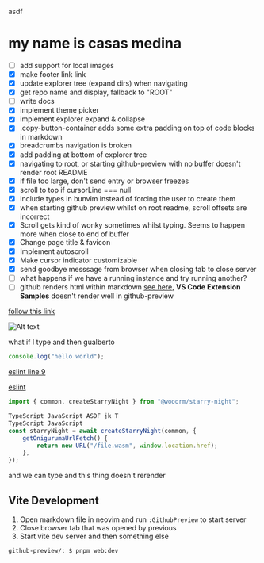 asdf

# my name is casas medina

-   [ ] add support for local images
-   [x] make footer link <a>link</a>
-   [x] update explorer tree (expand dirs) when navigating
-   [x] get repo name and display, fallback to "ROOT"
-   [ ] write docs
-   [x] implement theme picker
-   [x] implement explorer expand & collapse
-   [x] .copy-button-container adds some extra padding on top of code blocks in markdown
-   [x] breadcrumbs navigation is broken
-   [x] add padding at bottom of explorer tree
-   [x] navigating to root, or starting github-preview with no buffer doesn't render root README
-   [x] if file too large, don't send entry or browser freezes
-   [x] scroll to top if cursorLine === null
-   [x] include types in bunvim instead of forcing the user to create them
-   [x] when starting github preview whilst on root readme, scroll offsets are incorrect
-   [x] Scroll gets kind of wonky sometimes whilst typing. Seems to happen more when close to end of buffer
-   [x] Change page title & favicon
-   [x] Implement autoscroll
-   [x] Make cursor indicator customizable
-   [x] send goodbye messsage from browser when closing tab to close server
-   [ ] what happens if we have a running instance and try running another?
-   [ ] github renders html within markdown [see here](https://github.com/microsoft/vscode-extension-samples), **VS Code Extension Samples** doesn't render well in github-preview

[follow this link](https://github.com)

![Alt text](https://www.digitalocean.com/_next/static/media/intro-to-cloud.d49bc5f7.jpeg)

what if I type and then gualberto

```ts
console.log("hello world");
```

[eslint line 9](.eslintrc.cjs#L9)

[eslint](.eslintrc.cjs)

```typescript
import { common, createStarryNight } from "@wooorm/starry-night";

TypeScript JavaScript ASDF jk T
TypeScript JavaScript
const starryNight = await createStarryNight(common, {
    getOnigurumaUrlFetch() {
        return new URL("/file.wasm", window.location.href);
    },
});
```

and we can type and this thing doesn't rerender

## Vite Development

1. Open markdown file in neovim and run `:GithubPreview` to start server
2. Close browser tab that was opened by previous
3. Start vite dev server and then something else

```bash
github-preview/: $ pnpm web:dev
```
